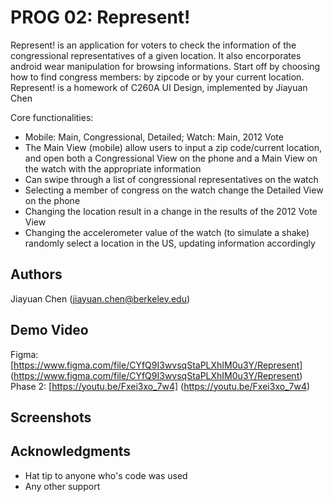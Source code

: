# PROG 02: Represent!

Represent! is an application for voters to check the information of the congressional representatives of a given location. It also encorporates android wear manipulation for browsing informations. Start off by choosing how to find congress members: by zipcode or by your current location. Represent! is a homework of C260A UI Design, implemented by Jiayuan Chen

Core functionalities:
* Mobile: Main, Congressional, Detailed; Watch: Main, 2012 Vote
* The Main View (mobile) allow users to input a zip code/current location, and open both a Congressional View on the phone and a Main View on the watch with the appropriate information
* Can swipe through a list of congressional representatives on the watch
* Selecting a member of congress on the watch change the Detailed View on the phone
* Changing the location result in a change in the results of the 2012 Vote View
* Changing the accelerometer value of the watch (to simulate a shake) randomly select a location in the US, updating information accordingly


## Authors

Jiayuan Chen ([jiayuan.chen@berkeley.edu](mailto:jiayuan.chen@berkeley.edu))

## Demo Video

Figma: [https://www.figma.com/file/CYfQ9I3wvsqStaPLXhIM0u3Y/Represent] (https://www.figma.com/file/CYfQ9I3wvsqStaPLXhIM0u3Y/Represent)
Phase 2: [https://youtu.be/Fxei3xo_7w4] (https://youtu.be/Fxei3xo_7w4)

## Screenshots

<!img src="screenshots/main.png" height="400" alt="Screenshot"/>

## Acknowledgments

* Hat tip to anyone who's code was used
* Any other support
